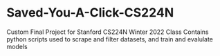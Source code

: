 # Saved-You-A-Click-CS224N
Custom Final Project for Stanford CS224N Winter 2022 Class
Contains python scripts used to scrape and filter datasets, and train and evalulate models
